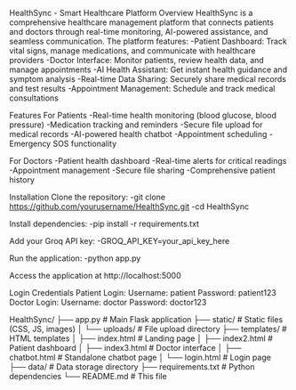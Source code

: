 HealthSync - Smart Healthcare Platform
Overview
 HealthSync is a comprehensive healthcare management platform that connects patients and doctors through real-time monitoring, AI-powered assistance, and seamless communication. 
 The platform features:
    -Patient Dashboard: Track vital signs, manage medications, and communicate with healthcare providers
    -Doctor Interface: Monitor patients, review health data, and manage appointments
    -AI Health Assistant: Get instant health guidance and symptom analysis
    -Real-time Data Sharing: Securely share medical records and test results
    -Appointment Management: Schedule and track medical consultations

Features
 For Patients
  -Real-time health monitoring (blood glucose, blood pressure)
  -Medication tracking and reminders
  -Secure file upload for medical records
  -AI-powered health chatbot
  -Appointment scheduling
  -Emergency SOS functionality

 For Doctors
  -Patient health dashboard
  -Real-time alerts for critical readings
  -Appointment management
  -Secure file sharing
  -Comprehensive patient history

Installation
  Clone the repository:
      -git clone https://github.com/yourusername/HealthSync.git
      -cd HealthSync

  Install dependencies:
      -pip install -r requirements.txt
  
  Add your Groq API key:
      -GROQ_API_KEY=your_api_key_here
  
  Run the application:
      -python app.py

Access the application at http://localhost:5000

Login Credentials
 Patient Login:
   Username: patient
   Password: patient123
 Doctor Login:
   Username: doctor
   Password: doctor123

HealthSync/
├── app.py                # Main Flask application
├── static/               # Static files (CSS, JS, images)
│   └── uploads/          # File upload directory
├── templates/            # HTML templates
│   ├── index.html        # Landing page
│   ├── index2.html       # Patient dashboard
│   ├── index3.html       # Doctor interface
│   ├── chatbot.html      # Standalone chatbot page
│   └── login.html        # Login page
├── data/                 # Data storage directory
├── requirements.txt      # Python dependencies
└── README.md             # This file
